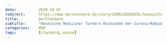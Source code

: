 ```yaml
---
date:          2020-10-07
redirect:      https://www.derstandard.de/story/2000120568281/heimische-mediziner-fordern-ruecknahme-der-corona-massnahmen
title:         DerStandard
subtitle:      "Heimische Mediziner fordern Rücknahme der Corona-Maßnahmen"
categories:    MSM
tags:          [standard, maske]
---
```

